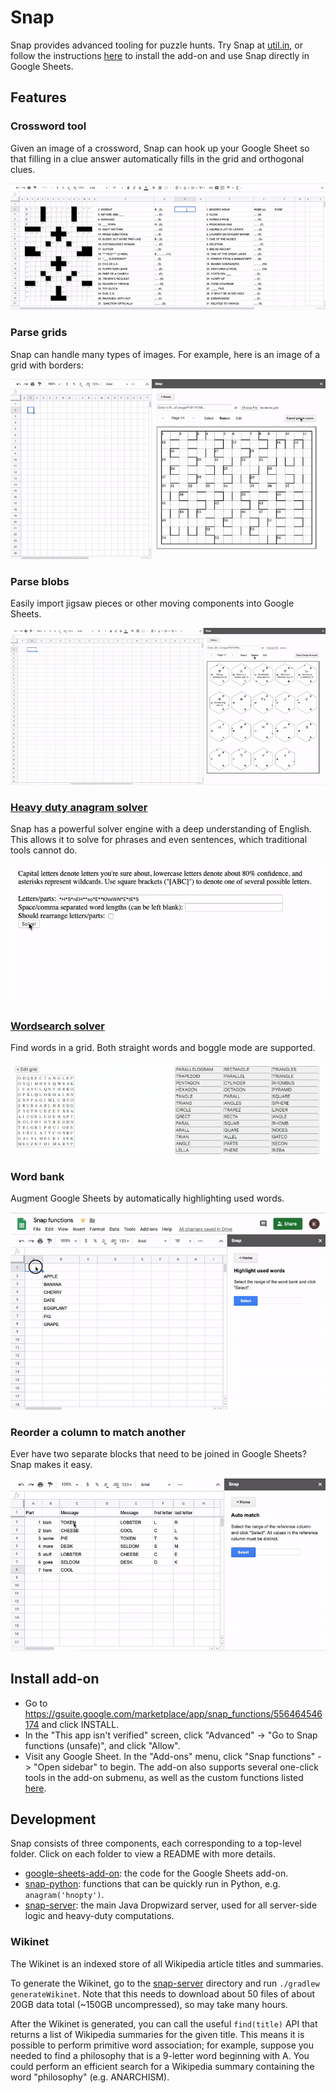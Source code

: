 Snap
====

Snap provides advanced tooling for puzzle hunts. Try Snap at [util.in](https://util.in), or follow the instructions [here](#install-add-on) to install the add-on and use Snap directly in Google Sheets.

Features
--------

### Crossword tool

Given an image of a crossword, Snap can hook up your Google Sheet so that filling in a clue answer automatically fills in the grid and orthogonal clues.

![Exported crossword](docs/crossword.gif)

### Parse grids

Snap can handle many types of images. For example, here is an image of a grid with borders:

![Bordered grid](docs/bordered-grid.gif)

### Parse blobs

Easily import jigsaw pieces or other moving components into Google Sheets.

![Blobs](docs/blobs.gif)

### [Heavy duty anagram solver](https://util.in/solver.html)

Snap has a powerful solver engine with a deep understanding of English. This allows it to solve for phrases and even sentences, which traditional tools cannot do.

![Anagram](docs/anagram.gif)

### [Wordsearch solver](https://util.in/wordsearch.html)

Find words in a grid. Both straight words and boggle mode are supported.

![Word search](docs/wordsearch.gif)

### Word bank

Augment Google Sheets by automatically highlighting used words.

![Word bank](docs/word-bank.gif)

### Reorder a column to match another

Ever have two separate blocks that need to be joined in Google Sheets? Snap makes it easy.

![Reorder](docs/reorder.gif)

Install add-on
--------------

- Go to <https://gsuite.google.com/marketplace/app/snap_functions/556464546174> and click INSTALL.
- In the "This app isn't verified" screen, click "Advanced" -> "Go to Snap functions (unsafe)", and click "Allow".
- Visit any Google Sheet. In the "Add-ons" menu, click "Snap functions" -> "Open sidebar" to begin. The add-on also supports several one-click tools in the add-on submenu, as well as the custom functions listed [here](google-sheets-add-on/Code.js).

Development
-----------

Snap consists of three components, each corresponding to a top-level folder. Click on each folder to view a README with more details.
- [google-sheets-add-on](google-sheets-add-on): the code for the Google Sheets add-on.
- [snap-python](snap-python): functions that can be quickly run in Python, e.g. `anagram('hnopty')`.
- [snap-server](snap-server): the main Java Dropwizard server, used for all server-side logic and heavy-duty computations.

### Wikinet

The Wikinet is an indexed store of all Wikipedia article titles and summaries.

To generate the Wikinet, go to the [snap-server](snap-server) directory and run `./gradlew generateWikinet`. Note that this needs to download about 50 files of about 20GB data total (~150GB uncompressed), so may take many hours.

After the Wikinet is generated, you can call the useful `find(title)` API that returns a list of Wikipedia summaries for the given title. This means it is possible to perform primitive word association; for example, suppose you needed to find a philosophy that is a 9-letter word beginning with A. You could perform an efficient search for a Wikipedia summary containing the word "philosophy" (e.g. ANARCHISM).

